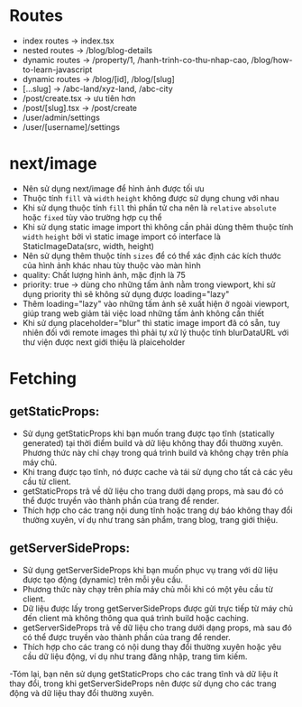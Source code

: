 # Routes

- index routes -> index.tsx
- nested routes -> /blog/blog-details
- dynamic routes -> /property/1, /hanh-trinh-co-thu-nhap-cao, /blog/how-to-learn-javascript
- dynamic routes -> /blog/[id], /blog/[slug]
- [...slug] -> /abc-land/xyz-land, /abc-city
- /post/create.tsx -> ưu tiên hơn
- /post/[slug].tsx -> /post/create
- /user/admin/settings
- /user/[username]/settings

# next/image

- Nên sử dụng next/image để hình ảnh được tối ưu
- Thuộc tính `fill` và `width` `height` không được sử dụng chung với nhau
- Khi sử dụng thuộc tính `fill` thì phần tử cha nên là `relative` `absolute` hoặc `fixed` tùy vào trường hợp cụ thể
- Khi sử dụng static image import thì không cần phải dùng thêm thuộc tính `width` `height` bởi vì static image import có interface là StaticImageData(src, width, height)
- Nên sử dụng thêm thuộc tính `sizes` để có thể xác định các kích thước của hình ảnh khác nhau tùy thuộc vào màn hình
- quality: Chất lượng hình ảnh, mặc định là 75
- priority: true -> dùng cho những tấm ảnh nằm trong viewport, khi sử dụng priority thì sẽ không sử dụng được loading="lazy"
- Thêm loading="lazy" vào những tấm ảnh sẽ xuất hiện ở ngoài viewport, giúp trang web giảm tải việc load những tấm ảnh không cần thiết
- Khi sử dụng placeholder="blur" thì static image import đã có sẵn, tuy nhiên đối với remote images thì phải tự xử lý thuộc tính blurDataURL với thư viện được next giới thiệu là plaiceholder

# Fetching

## getStaticProps:

- Sử dụng getStaticProps khi bạn muốn trang được tạo tĩnh (statically generated) tại thời điểm build và dữ liệu không thay đổi thường xuyên.
  Phương thức này chỉ chạy trong quá trình build và không chạy trên phía máy chủ.
- Khi trang được tạo tĩnh, nó được cache và tái sử dụng cho tất cả các yêu cầu từ client.
- getStaticProps trả về dữ liệu cho trang dưới dạng props, mà sau đó có thể được truyền vào thành phần của trang để render.
- Thích hợp cho các trang nội dung tĩnh hoặc trang dự báo không thay đổi thường xuyên, ví dụ như trang sản phẩm, trang blog, trang giới thiệu.

## getServerSideProps:

- Sử dụng getServerSideProps khi bạn muốn phục vụ trang với dữ liệu được tạo động (dynamic) trên mỗi yêu cầu.
- Phương thức này chạy trên phía máy chủ mỗi khi có một yêu cầu từ client.
- Dữ liệu được lấy trong getServerSideProps được gửi trực tiếp từ máy chủ đến client mà không thông qua quá trình build hoặc caching.
- getServerSideProps trả về dữ liệu cho trang dưới dạng props, mà sau đó có thể được truyền vào thành phần của trang để render.
- Thích hợp cho các trang có nội dung thay đổi thường xuyên hoặc yêu cầu dữ liệu động, ví dụ như trang đăng nhập, trang tìm kiếm.

-Tóm lại, bạn nên sử dụng getStaticProps cho các trang tĩnh và dữ liệu ít thay đổi, trong khi getServerSideProps nên được sử dụng cho các trang động và dữ liệu thay đổi thường xuyên.
